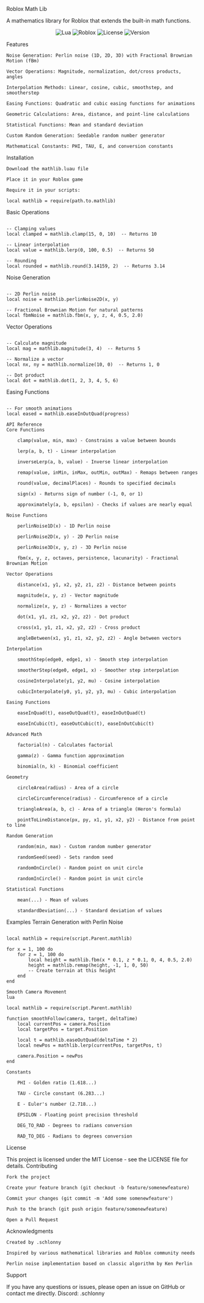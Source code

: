 <!--
meta property="og:title" content="Schlonny's Luau Math Library"
meta property="og:description" content="a Mathematics Library for Roblox that extends the built-in math functions, featuring vectors, matrices, curves, and other essential utilities."
meta property="og:image" content="https://raw.githubusercontent.com/zeropointerexception/roblox-mathlib/refs/heads/main/repoimage.jpg"
meta property="og:url" content="https://github.com/zeropointerexception/roblox-mathlib"
meta name="twitter:card" content="summary_large_image"
-->
Roblox Math Lib

A mathematics library for Roblox that extends the built-in math functions.

<p align="center"> <img src="https://img.shields.io/badge/Lua-2C2D72?style=flat&logo=lua&logoColor=white" alt="Lua"> <img src="https://img.shields.io/badge/Roblox-00A2FF?style=flat&logo=roblox&logoColor=white" alt="Roblox"> <img src="https://img.shields.io/badge/License-MIT-green?style=flat" alt="License"> <img src="https://img.shields.io/badge/Version-2.1.0-blue?style=flat" alt="Version"> </p>
Features

    Noise Generation: Perlin noise (1D, 2D, 3D) with Fractional Brownian Motion (fBm)

    Vector Operations: Magnitude, normalization, dot/cross products, angles

    Interpolation Methods: Linear, cosine, cubic, smoothstep, and smootherstep

    Easing Functions: Quadratic and cubic easing functions for animations

    Geometric Calculations: Area, distance, and point-line calculations

    Statistical Functions: Mean and standard deviation

    Custom Random Generation: Seedable random number generator

    Mathematical Constants: PHI, TAU, E, and conversion constants

Installation

    Download the mathlib.luau file

    Place it in your Roblox game

    Require it in your scripts:

```luau
local mathlib = require(path.to.mathlib)
```
Basic Operations
```luau

-- Clamping values
local clamped = mathlib.clamp(15, 0, 10)  -- Returns 10

-- Linear interpolation
local value = mathlib.lerp(0, 100, 0.5)  -- Returns 50

-- Rounding
local rounded = mathlib.round(3.14159, 2)  -- Returns 3.14
```

Noise Generation
```luau

-- 2D Perlin noise
local noise = mathlib.perlinNoise2D(x, y)

-- Fractional Brownian Motion for natural patterns
local fbmNoise = mathlib.fbm(x, y, z, 4, 0.5, 2.0)
```
Vector Operations
```luau

-- Calculate magnitude
local mag = mathlib.magnitude(3, 4)  -- Returns 5

-- Normalize a vector
local nx, ny = mathlib.normalize(10, 0)  -- Returns 1, 0

-- Dot product
local dot = mathlib.dot(1, 2, 3, 4, 5, 6)
```
Easing Functions
```luau

-- For smooth animations
local eased = mathlib.easeInOutQuad(progress)

API Reference
Core Functions

    clamp(value, min, max) - Constrains a value between bounds

    lerp(a, b, t) - Linear interpolation

    inverseLerp(a, b, value) - Inverse linear interpolation

    remap(value, inMin, inMax, outMin, outMax) - Remaps between ranges

    round(value, decimalPlaces) - Rounds to specified decimals

    sign(x) - Returns sign of number (-1, 0, or 1)

    approximately(a, b, epsilon) - Checks if values are nearly equal

Noise Functions

    perlinNoise1D(x) - 1D Perlin noise

    perlinNoise2D(x, y) - 2D Perlin noise

    perlinNoise3D(x, y, z) - 3D Perlin noise

    fbm(x, y, z, octaves, persistence, lacunarity) - Fractional Brownian Motion

Vector Operations

    distance(x1, y1, x2, y2, z1, z2) - Distance between points

    magnitude(x, y, z) - Vector magnitude

    normalize(x, y, z) - Normalizes a vector

    dot(x1, y1, z1, x2, y2, z2) - Dot product

    cross(x1, y1, z1, x2, y2, z2) - Cross product

    angleBetween(x1, y1, z1, x2, y2, z2) - Angle between vectors

Interpolation

    smoothStep(edge0, edge1, x) - Smooth step interpolation

    smootherStep(edge0, edge1, x) - Smoother step interpolation

    cosineInterpolate(y1, y2, mu) - Cosine interpolation

    cubicInterpolate(y0, y1, y2, y3, mu) - Cubic interpolation

Easing Functions

    easeInQuad(t), easeOutQuad(t), easeInOutQuad(t)

    easeInCubic(t), easeOutCubic(t), easeInOutCubic(t)

Advanced Math

    factorial(n) - Calculates factorial

    gamma(z) - Gamma function approximation

    binomial(n, k) - Binomial coefficient

Geometry

    circleArea(radius) - Area of a circle

    circleCircumference(radius) - Circumference of a circle

    triangleArea(a, b, c) - Area of a triangle (Heron's formula)

    pointToLineDistance(px, py, x1, y1, x2, y2) - Distance from point to line

Random Generation

    random(min, max) - Custom random number generator

    randomSeed(seed) - Sets random seed

    randomOnCircle() - Random point on unit circle

    randomInCircle() - Random point in unit circle

Statistical Functions

    mean(...) - Mean of values

    standardDeviation(...) - Standard deviation of values
```
Examples
Terrain Generation with Perlin Noise
```luau

local mathlib = require(script.Parent.mathlib)

for x = 1, 100 do
    for z = 1, 100 do
        local height = mathlib.fbm(x * 0.1, z * 0.1, 0, 4, 0.5, 2.0)
        height = mathlib.remap(height, -1, 1, 0, 50)
        -- Create terrain at this height
    end
end

Smooth Camera Movement
lua

local mathlib = require(script.Parent.mathlib)

function smoothFollow(camera, target, deltaTime)
    local currentPos = camera.Position
    local targetPos = target.Position
    
    local t = mathlib.easeOutQuad(deltaTime * 2)
    local newPos = mathlib.lerp(currentPos, targetPos, t)
    
    camera.Position = newPos
end
```
```luau
Constants

    PHI - Golden ratio (1.618...)

    TAU - Circle constant (6.283...)

    E - Euler's number (2.718...)

    EPSILON - Floating point precision threshold

    DEG_TO_RAD - Degrees to radians conversion

    RAD_TO_DEG - Radians to degrees conversion
```
License

This project is licensed under the MIT License - see the LICENSE file for details.
Contributing

    Fork the project

    Create your feature branch (git checkout -b feature/somenewfeature)

    Commit your changes (git commit -m 'Add some somenewfeature')

    Push to the branch (git push origin feature/somenewfeature)

    Open a Pull Request

Acknowledgments

    Created by .schlonny

    Inspired by various mathematical libraries and Roblox community needs

    Perlin noise implementation based on classic algorithm by Ken Perlin

Support

If you have any questions or issues, please open an issue on GitHub or contact me directly.
Discord: .schlonny

